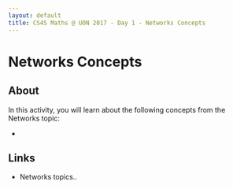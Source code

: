```yaml
---
layout: default
title: CS4S Maths @ UON 2017 - Day 1 - Networks Concepts
---
```


# Networks Concepts

## About

In this activity, you will learn about the following concepts from the Networks topic:

- 

## Links

- Networks topics..
